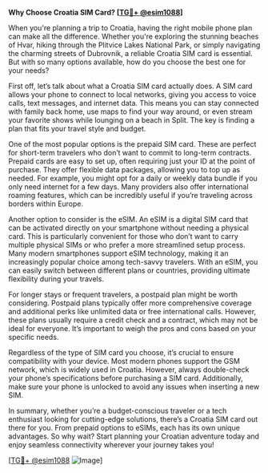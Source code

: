 **Why Choose Croatia SIM Card? [[TG💪+ @esim1088](https://t.me/s/esim1088)]**

When you're planning a trip to Croatia, having the right mobile phone plan can make all the difference. Whether you're exploring the stunning beaches of Hvar, hiking through the Plitvice Lakes National Park, or simply navigating the charming streets of Dubrovnik, a reliable Croatia SIM card is essential. But with so many options available, how do you choose the best one for your needs?

First off, let’s talk about what a Croatia SIM card actually does. A SIM card allows your phone to connect to local networks, giving you access to voice calls, text messages, and internet data. This means you can stay connected with family back home, use maps to find your way around, or even stream your favorite shows while lounging on a beach in Split. The key is finding a plan that fits your travel style and budget.

One of the most popular options is the prepaid SIM card. These are perfect for short-term travelers who don’t want to commit to long-term contracts. Prepaid cards are easy to set up, often requiring just your ID at the point of purchase. They offer flexible data packages, allowing you to top up as needed. For example, you might opt for a daily or weekly data bundle if you only need internet for a few days. Many providers also offer international roaming features, which can be incredibly useful if you’re traveling across borders within Europe.

Another option to consider is the eSIM. An eSIM is a digital SIM card that can be activated directly on your smartphone without needing a physical card. This is particularly convenient for those who don’t want to carry multiple physical SIMs or who prefer a more streamlined setup process. Many modern smartphones support eSIM technology, making it an increasingly popular choice among tech-savvy travelers. With an eSIM, you can easily switch between different plans or countries, providing ultimate flexibility during your travels.

For longer stays or frequent travelers, a postpaid plan might be worth considering. Postpaid plans typically offer more comprehensive coverage and additional perks like unlimited data or free international calls. However, these plans usually require a credit check and a contract, which may not be ideal for everyone. It’s important to weigh the pros and cons based on your specific needs.

Regardless of the type of SIM card you choose, it’s crucial to ensure compatibility with your device. Most modern phones support the GSM network, which is widely used in Croatia. However, always double-check your phone’s specifications before purchasing a SIM card. Additionally, make sure your phone is unlocked to avoid any issues when inserting a new SIM.

In summary, whether you’re a budget-conscious traveler or a tech enthusiast looking for cutting-edge solutions, there’s a Croatia SIM card out there for you. From prepaid options to eSIMs, each has its own unique advantages. So why wait? Start planning your Croatian adventure today and enjoy seamless connectivity wherever your journey takes you!

[[TG💪+ @esim1088](https://t.me/s/esim1088) ![Image](https://i.postimg.cc/Y0z9fWf4/image.png)]